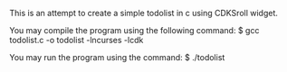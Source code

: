 This is an attempt to create a simple todolist in c using CDKSroll widget.

You may compile the program using the following command:
$ gcc todolist.c -o todolist -lncurses -lcdk

You may run the program using the command:
$ ./todolist
